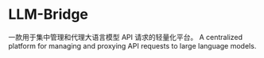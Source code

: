 # LLM-Bridge
一款用于集中管理和代理大语言模型 API 请求的轻量化平台。 A centralized platform for managing and proxying API requests to large language models.
